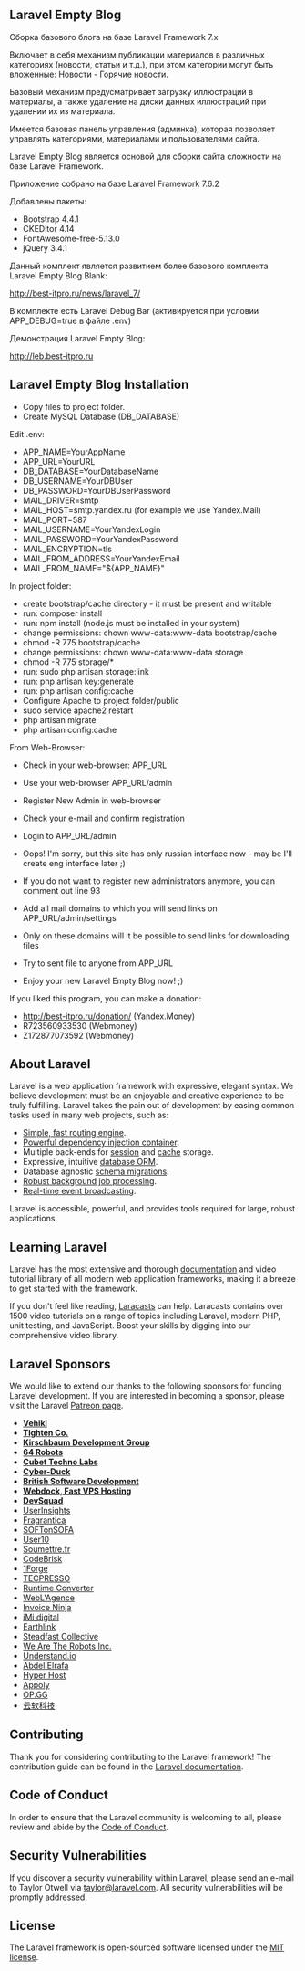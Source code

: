 
## Laravel Empty Blog

Сборка базового блога на базе Laravel Framework 7.x

Включает в себя механизм публикации материалов в различных категориях (новости, статьи и т.д.), при этом категории могут быть вложенные: Новости - Горячие новости.

Базовый механизм предусматривает загрузку иллюстраций в материалы, а также удаление на диски данных иллюстраций при удалении их из материала.

Имеется базовая панель управления (админка), которая позволяет управлять категориями, материалами и пользователями сайта.

Laravel Empty Blog является основой для сборки сайта сложности на базе Laravel Framework.

Приложение собрано на базе Laravel Framework 7.6.2

Добавлены пакеты:

- Bootstrap 4.4.1
- CKEDitor 4.14
- FontAwesome-free-5.13.0
- jQuery 3.4.1

Данный комплект является развитием более базового комплекта Laravel Empty Blog Blank:

http://best-itpro.ru/news/laravel_7/

В комплекте есть Laravel Debug Bar (активируется при условии APP_DEBUG=true в файле .env)

Демонстрация Laravel Empty Blog:

http://leb.best-itpro.ru


## Laravel Empty Blog Installation


- Copy files to project folder.
- Create MySQL Database (DB_DATABASE)


Edit .env:

- APP_NAME=YourAppName
- APP_URL=YourURL
- DB_DATABASE=YourDatabaseName
- DB_USERNAME=YourDBUser
- DB_PASSWORD=YourDBUserPassword
- MAIL_DRIVER=smtp
- MAIL_HOST=smtp.yandex.ru (for example we use Yandex.Mail)
- MAIL_PORT=587
- MAIL_USERNAME=YourYandexLogin
- MAIL_PASSWORD=YourYandexPassword
- MAIL_ENCRYPTION=tls
- MAIL_FROM_ADDRESS=YourYandexEmail
- MAIL_FROM_NAME="${APP_NAME}"


In project folder:

- create bootstrap/cache directory - it must be present and writable
- run: composer install
- run: npm install (node.js must be installed in your system)
- change permissions: chown www-data:www-data bootstrap/cache
- chmod -R 775 bootstrap/cache
- change permissions: chown www-data:www-data storage
- chmod -R 775 storage/*
- run: sudo php artisan storage:link
- run: php artisan key:generate
- run: php artisan config:cache
- Configure Apache to project folder/public
- sudo service apache2 restart
- php artisan migrate
- php artisan config:cache

From Web-Browser:

- Check in your web-browser: APP_URL
- Use your web-browser APP_URL/admin
- Register New Admin in web-browser
- Check your e-mail and confirm registration
- Login to APP_URL/admin
- Oops! I'm sorry, but this site has only russian interface now - may be I'll create eng interface later ;)
- If you do not want to register new administrators anymore, you can comment out line 93
- Add all mail domains to which you will send links on APP_URL/admin/settings 
-  Only on these domains will it be possible to send links for downloading files
- Try to sent file to anyone from APP_URL


- Enjoy your new Laravel Empty Blog now!
;)



If you liked this program, you can make a donation:

- http://best-itpro.ru/donation/ (Yandex.Money)
- R723560933530 (Webmoney)
- Z172877073592 (Webmoney)




## About Laravel

Laravel is a web application framework with expressive, elegant syntax. We believe development must be an enjoyable and creative experience to be truly fulfilling. Laravel takes the pain out of development by easing common tasks used in many web projects, such as:

- [Simple, fast routing engine](https://laravel.com/docs/routing).
- [Powerful dependency injection container](https://laravel.com/docs/container).
- Multiple back-ends for [session](https://laravel.com/docs/session) and [cache](https://laravel.com/docs/cache) storage.
- Expressive, intuitive [database ORM](https://laravel.com/docs/eloquent).
- Database agnostic [schema migrations](https://laravel.com/docs/migrations).
- [Robust background job processing](https://laravel.com/docs/queues).
- [Real-time event broadcasting](https://laravel.com/docs/broadcasting).

Laravel is accessible, powerful, and provides tools required for large, robust applications.

## Learning Laravel

Laravel has the most extensive and thorough [documentation](https://laravel.com/docs) and video tutorial library of all modern web application frameworks, making it a breeze to get started with the framework.

If you don't feel like reading, [Laracasts](https://laracasts.com) can help. Laracasts contains over 1500 video tutorials on a range of topics including Laravel, modern PHP, unit testing, and JavaScript. Boost your skills by digging into our comprehensive video library.

## Laravel Sponsors

We would like to extend our thanks to the following sponsors for funding Laravel development. If you are interested in becoming a sponsor, please visit the Laravel [Patreon page](https://patreon.com/taylorotwell).

- **[Vehikl](https://vehikl.com/)**
- **[Tighten Co.](https://tighten.co)**
- **[Kirschbaum Development Group](https://kirschbaumdevelopment.com)**
- **[64 Robots](https://64robots.com)**
- **[Cubet Techno Labs](https://cubettech.com)**
- **[Cyber-Duck](https://cyber-duck.co.uk)**
- **[British Software Development](https://www.britishsoftware.co)**
- **[Webdock, Fast VPS Hosting](https://www.webdock.io/en)**
- **[DevSquad](https://devsquad.com)**
- [UserInsights](https://userinsights.com)
- [Fragrantica](https://www.fragrantica.com)
- [SOFTonSOFA](https://softonsofa.com/)
- [User10](https://user10.com)
- [Soumettre.fr](https://soumettre.fr/)
- [CodeBrisk](https://codebrisk.com)
- [1Forge](https://1forge.com)
- [TECPRESSO](https://tecpresso.co.jp/)
- [Runtime Converter](http://runtimeconverter.com/)
- [WebL'Agence](https://weblagence.com/)
- [Invoice Ninja](https://www.invoiceninja.com)
- [iMi digital](https://www.imi-digital.de/)
- [Earthlink](https://www.earthlink.ro/)
- [Steadfast Collective](https://steadfastcollective.com/)
- [We Are The Robots Inc.](https://watr.mx/)
- [Understand.io](https://www.understand.io/)
- [Abdel Elrafa](https://abdelelrafa.com)
- [Hyper Host](https://hyper.host)
- [Appoly](https://www.appoly.co.uk)
- [OP.GG](https://op.gg)
- [云软科技](http://www.yunruan.ltd/)

## Contributing

Thank you for considering contributing to the Laravel framework! The contribution guide can be found in the [Laravel documentation](https://laravel.com/docs/contributions).

## Code of Conduct

In order to ensure that the Laravel community is welcoming to all, please review and abide by the [Code of Conduct](https://laravel.com/docs/contributions#code-of-conduct).

## Security Vulnerabilities

If you discover a security vulnerability within Laravel, please send an e-mail to Taylor Otwell via [taylor@laravel.com](mailto:taylor@laravel.com). All security vulnerabilities will be promptly addressed.

## License

The Laravel framework is open-sourced software licensed under the [MIT license](https://opensource.org/licenses/MIT).
